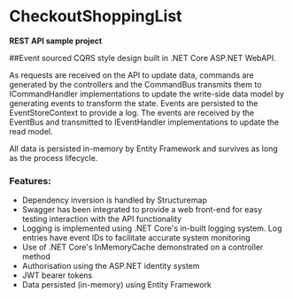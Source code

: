 # CheckoutShoppingList
**REST API sample project**

##Event sourced CQRS style design built in .NET Core ASP.NET WebAPI.

As requests are received on the API to update data, commands are generated by the controllers and the CommandBus transmits them to ICommandHandler implementations to update the write-side data model by generating events to transform the state. Events are persisted to the EventStoreContext to provide a log. The events are received by the EventBus and transmitted to IEventHandler implementations to update the read model.

All data is persisted in-memory by Entity Framework and survives as long as the process lifecycle.

### Features:
* Dependency inversion is handled by Structuremap
* Swagger has been integrated to provide a web front-end for easy testing interaction with the API functionality
* Logging is implemented using .NET Core's in-built logging system. Log entries have event IDs to facilitate accurate system monitoring
* Use of .NET Core's InMemoryCache demonstrated on a controller method
* Authorisation using the ASP.NET identity system
* JWT bearer  tokens
* Data persisted (in-memory) using Entity Framework
